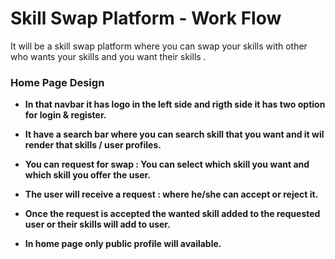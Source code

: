 # Skill Swap Platform - Work Flow  
It will be a skill swap platform where you can swap your skills with other who wants your skills and you want their skills .  

### Home Page Design  
- **In that navbar it has logo in the left side and rigth side it has two option for login & register.**  

- **It have a search bar where you can search skill that you want and it wil render that skills / user profiles.**  

- **You can request for swap : You can select which skill you want and which skill you offer the user.**  

- **The user will receive a request : where he/she can accept or reject it.**  

- **Once the request is accepted the wanted skill added to the requested user or their skills will add to user.**  

- **In home page only public profile will available.**  



